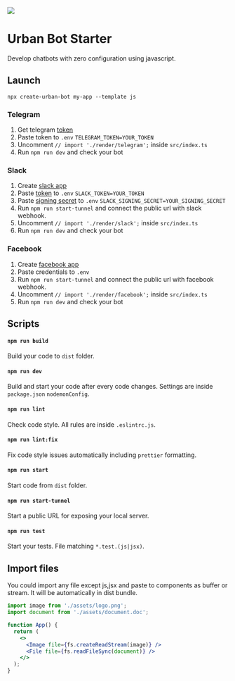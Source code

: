 ![](https://i.ibb.co/6PWkWbd/js.png)
# Urban Bot Starter

Develop chatbots with zero configuration using javascript.

## Launch
```shell
npx create-urban-bot my-app --template js
```

### Telegram
 1. Get telegram [token](https://core.telegram.org/bots#6-botfather)
 2. Paste token to `.env` `TELEGRAM_TOKEN=YOUR_TOKEN`
 3. Uncomment `// import './render/telegram';` inside `src/index.ts` 
 4. Run `npm run dev` and check your bot

### Slack

 1. Create [slack app](https://slack.com/intl/en-ru/help/articles/115005265703-Create-a-bot-for-your-workspace)
 2. Paste [token](https://api.slack.com/authentication/token-types#granular_bot) to `.env` `SLACK_TOKEN=YOUR_TOKEN` 
 3. Paste [signing secret](https://api.slack.com/authentication/verifying-requests-from-slack#about) to `.env` `SLACK_SIGNING_SECRET=YOUR_SIGNING_SECRET`
 4. Run `npm run start-tunnel` and connect the public url with slack webhook.
 5. Uncomment `// import './render/slack';` inside `src/index.ts`
 6. Run `npm run dev` and check your bot
 
 ### Facebook
 
  1. Create [facebook app](https://developers.facebook.com/docs/messenger-platform/getting-started/app-setup)
  2. Paste credentials to `.env`
  3. Run `npm run start-tunnel` and connect the public url with facebook webhook.
  4. Uncomment `// import './render/facebook';` inside `src/index.ts`
  5. Run `npm run dev` and check your bot


## Scripts
#### `npm run build`
Build your code to `dist` folder.
#### `npm run dev`
Build and start your code after every code changes. Settings are inside `package.json` `nodemonConfig`.
#### `npm run lint`
Check code style. All rules are inside `.eslintrc.js`.
#### `npm run lint:fix`
Fix code style issues automatically including `prettier` formatting.
#### `npm run start`
Start code from `dist` folder.
#### `npm run start-tunnel`
Start a public URL for exposing your local server.
#### `npm run test`
Start your tests. File matching `*.test.(js|jsx)`.

## Import files
You could import any file except js,jsx and paste to components as buffer or stream. It will be automatically in dist bundle.
```jsx
import image from './assets/logo.png';
import document from './assets/document.doc';

function App() {
  return (
    <>
      <Image file={fs.createReadStream(image)} />
      <File file={fs.readFileSync(document)} />
    </>
  );
}
```
